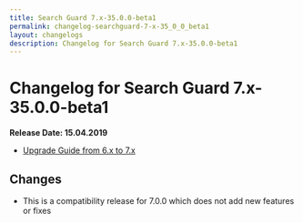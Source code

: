 ```yaml
---
title: Search Guard 7.x-35.0.0-beta1
permalink: changelog-searchguard-7-x-35_0_0_beta1
layout: changelogs
description: Changelog for Search Guard 7.x-35.0.0-beta1
---
```

<!---
Copyright 2020 floragunn GmbH
-->

# Changelog for Search Guard 7.x-35.0.0-beta1

**Release Date: 15.04.2019**

* [Upgrade Guide from 6.x to 7.x](../_docs_installation/installation_upgrading_6_7.md)

## Changes

* This is a compatibility release for 7.0.0 which does not add new features or fixes